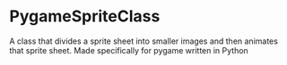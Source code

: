 # PygameSpriteClass
A class that divides a sprite sheet into smaller images and then animates that sprite sheet. Made specifically for pygame written in Python
